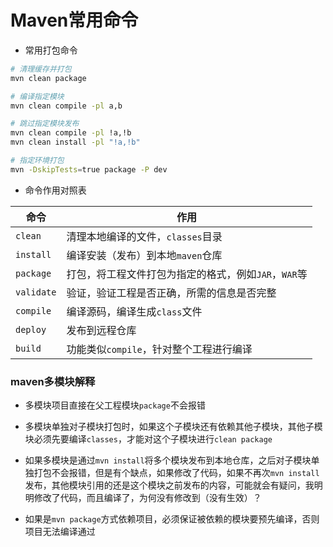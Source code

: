 # Maven常用命令



* 常用打包命令

```bash
# 清理缓存并打包
mvn clean package

# 编译指定模块
mvn clean compile -pl a,b

# 跳过指定模块发布
mvn clean compile -pl !a,!b
mvn clean install -pl "!a,!b"

# 指定环境打包
mvn -DskipTests=true package -P dev
```



* 命令作用对照表

| 命令       | 作用                                                 |
| ---------- | ---------------------------------------------------- |
| `clean`    | 清理本地编译的文件，`classes`目录                    |
| `install`  | 编译安装（发布）到本地`maven`仓库                    |
| `package`  | 打包，将工程文件打包为指定的格式，例如`JAR`，`WAR`等 |
| `validate` | 验证，验证工程是否正确，所需的信息是否完整           |
| `compile`  | 编译源码，编译生成`class`文件                        |
| `deploy`   | 发布到远程仓库                                       |
| `build`    | 功能类似`compile`，针对整个工程进行编译              |

### maven多模块解释

* 多模块项目直接在父工程模块`package`不会报错

* 多模块单独对子模块打包时，如果这个子模块还有依赖其他子模块，其他子模块必须先要编译`classes`，才能对这个子模块进行`clean package`
* 如果多模块是通过`mvn install`将多个模块发布到本地仓库，之后对子模块单独打包不会报错，但是有个缺点，如果修改了代码，如果不再次`mvn install`发布，其他模块引用的还是这个模块之前发布的内容，可能就会有疑问，我明明修改了代码，而且编译了，为何没有修改到（没有生效）？
* 如果是`mvn package`方式依赖项目，必须保证被依赖的模块要预先编译，否则项目无法编译通过